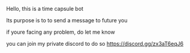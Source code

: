 Hello, this is a time capsule bot

Its purpose is to to send a message to future you

if youre facing any problem, do let me know

you can join my private discord to do so
https://discord.gg/zx3aT6eqJ6
